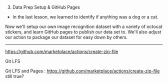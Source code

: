 
3. Data Prep Setup & GitHub Pages 
- In the last lesson, we learned to identify if anything was a dog or a cat.

Now we'll setup our own image recognition dataset with a variety of octocat stickers, and learn GitHub pages to publish our data set to. We'll also adjust our action to package our dataset for easy down by others.


------


https://github.com/marketplace/actions/create-zip-file

Git LFS

Git LFS and Pages : https://github.com/marketplace/actions/create-zip-file still true?